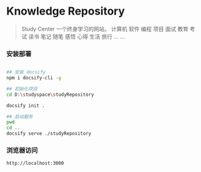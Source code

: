# Knowledge Repository 

> Study Center 
> 一个终身学习的网站。 计算机 软件 编程 项目 面试 教育 考试 读书 笔记 随笔 感悟 心得 生活 旅行 ... ... 


### 安装部署
```bash

## 安装 docsify
npm i docsify-cli -g

## 初始化项目
cd D:\studyspace\studyRepository

docsify init .

## 启动服务
pwd
cd ..
docsify serve ./studyRepository
```

### 浏览器访问
```properties
http://localhost:3000
```
